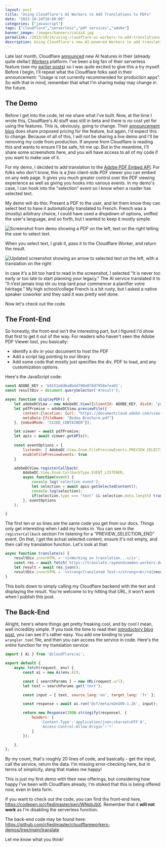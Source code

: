 ```yaml
---
layout: post
title: "Using Cloudflare's AI Workers to Add Translations to PDFs"
date: "2023-10-24T18:00:00"
categories: ["javascript"]
tags: ["cloudflare","serverless","pdf services","adobe"]
banner_image: /images/banners/catai4.jpg
permalink: /2023/10/24/using-cloudflare-ai-workers-to-add-translations-to-pdfs
description: Using Cloudflare's new AI-powered Workers to add translation to a PDF in your browser.
---
```


Late last month, Cloudflare [announced](https://blog.cloudflare.com/workers-ai/) new AI features in their (already quite stellar) 
[Workers](https://workers.cloudflare.com/) platform. I've been a big fan of their serverless feature (see my [earlier posts](https://www.raymondcamden.com/tags/cloudflare)) so I was quite excited to give this a try myself. Before I begin, I'll repeat what the Cloudflare folks said in their announcement: "Usage is not currently recommended for production apps". So with that in mind, remember that what I'm sharing today may change in the future. 

## The Demo

Before I get into the code, let me share what I've built. Now, at the time I wrote this, Cloudflare's AI stuff was still in beta and there is *no* cost yet for using the features. This is, obviously, going to change. Their [announcement blog](https://blog.cloudflare.com/workers-ai/) does share proposed pricing for the feature, but again, I'd expect this to change. Because of all of this, I will *not* be sharing a live demo and I'll be removing my code from production. If anyone from Cloudflare is reading this and wants to ensure I'll be safe, hit me up. But in the meantime, I'll share some screenshots here, and you will have access to all of my code if you want to make use of it. 

For my demo, I decided to add translation to the [Adobe PDF Embed API](https://developer.adobe.com/document-services/apis/pdf-embed/). For folks who don't know, this is a *free* client-side PDF viewer you can embed on any web page. It gives you much greater control over the PDF viewing experience as well as giving you hooks into various events. In my demo's case, I can hook into the "selection" event so I know when a reader has selected text.

My demo will do this: Present a PDF to the user, and let them know they can select text to have it automatically translated to French. French was a (mostly) arbitrary choice, I could have used a dropdown of options, sniffed the user's language, and so forth, but I wanted to keep it mostly simple. 

<p>
<img src="https://static.raymondcamden.com/images/2023/10/pdf1.png" alt="Screenshot from demo showing a PDF on the left, text on the right telling the user to select text." class="imgborder imgcenter" loading="lazy">
</p>

When you select text, I grab it, pass it to the Cloudflare Worker, and return the result.

<p>
<img src="https://static.raymondcamden.com/images/2023/10/pdf2.png" alt="Updated screenshot showing an arrow to selected text on the left, with a translation on the right" class="imgborder imgcenter" loading="lazy">
</p>

In case it's a bit too hard to read in the screenshot, I selected "It is never too early or too late to start planning your legacy." The AI service translated it to "Il n’est jamais trop tôt ou trop tard pour commencer à planifier votre héritage." My high school/college French is a bit rusty, but I asked a native speaker coworker and they said it was pretty well done. 

Now let's check out the code.

## The Front-End

So honestly, the front-end isn't the interesting part, but I figured I'd show that first to get it out of the way. For readers who haven't seen the Adobe PDF Viewer tool, you basically:

* Identify a div in your document to host the PDF
* Add a script tag pointing to our library
* Add some code that mostly just specifies the div, PDF to load, and any customization options.

Here's the JavaScript code:

```js
const ADOBE_KEY = 'b9151e8d6a0b4d798e0f8d7950efea91';
const resultDiv = document.querySelector('#result');

async function displayPDF() {
    let adobeDCView = new AdobeDC.View({clientId: ADOBE_KEY, divId: "pdfBox"});
    let pdfPromise = adobeDCView.previewFile({
        content:{location: {url: "https://documentcloud.adobe.com/view-sdk-demo/PDFs/Bodea%20Brochure.pdf"}},
        metaData:{fileName: "Bodea Brochure.pdf"}
    }, {embedMode: "SIZED_CONTAINER"}); 

    let viewer = await pdfPromise;
    let apis = await viewer.getAPIs();
        
    const eventOptions = {
        listenOn: [ AdobeDC.View.Enum.FilePreviewEvents.PREVIEW_SELECTION_END ],
        enableFilePreviewEvents: true
    }

    adobeDCView.registerCallback(
        AdobeDC.View.Enum.CallbackType.EVENT_LISTENER,
        async function(event) {
            console.log('selection event');
            let selection = await apis.getSelectedContent();
            console.log(selection);
            if(selection.type === "text" && selection.data.length) translate(selection.data);
        }, eventOptions
    );

}
```

The first ten or so lines are the same code you get from our docs. Things only get interesting when I add my hooks in. You can see in the `registerCallback` section I'm listening for a "PREVIEW_SELECTION_END" event. On that, I get the actual selected content, ensure it's not empty, and then call my translation function. Let's look at that:

```js
async function translate(s) {
    resultDiv.innerHTML = '<i>Working on translation...</i>';
    const res = await fetch(`https://translate.raymondcamden.workers.dev/?text=${encodeURIComponent(s)}`);
    let result = await res.json();
    resultDiv.innerHTML = `<strong>Translated Text:</strong><br/>${result.translated_text}`;
}
```

This boils down to simply calling my Cloudflare backend with the text and displaying the result. You're welcome to try hitting that URL, it won't work when I publish this post. 

## The Back-End

Alright, here's where things get pretty freaking cool, and by cool I mean, well incredibly simple. If you took the time to read their [introductory blog post](https://blog.cloudflare.com/workers-ai/), you can see it's rather easy. You add one binding to your `wrangler.toml` file, and then you can access the service in code. Here's the *entire* function for my translation service:

```js
import { Ai } from '@cloudflare/ai';

export default {
    async fetch(request, env) {
        const ai = new Ai(env.AI);

        const { searchParams } = new URL(request.url);
        let text = searchParams.get('text');

        const input = { text, source_lang:'en', target_lang: 'fr' };

        const response = await ai.run('@cf/meta/m2m100-1.2b', input);

        return new Response(JSON.stringify(response), {
            headers: {
                'Content-Type':'application/json;charset=UTF-8',
                'Access-Control-Allow-Origin':'*'
            }
        });

    },
};
```

By my count, that's roughly 20 lines of code, and basically - get the input, call the service, return the data. I'm missing error-checking here, but in terms of simplicity, *dang* that makes me happy! 

This is just my first demo with their new offerings, but considering how happy I've been with Cloudflare already, I'm stoked that this is being offered now, even in beta form.

If you want to check out the code, you can find the front-end here, <https://codepen.io/cfjedimaster/pen/WNpbJbX>. Remember that it <strong>will not work</strong> as I'm disabling the serverless function.

The back-end code may be found here: <https://github.com/cfjedimaster/cloudflareworkers-demos/tree/main/translate>

Let me know what you think!